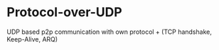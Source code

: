 # Protocol-over-UDP
UDP based p2p communication with own protocol + (TCP handshake, Keep-Alive, ARQ)
